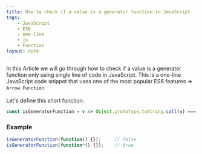 ```yaml
---
title: How to check if a value is a generator function in JavaScript
tags:
    - JavaScript
    - ES6
    - one-line
    - js
    - Function
layout: note
---
```




In this Article we will go through how to check if a value is a generator function only using single line of code in JavaScript.
This is a one-line JavaScript code snippet that uses one of the most popular ES6 features => `Arrow Function`.
<br/>
<br/>
Let's define this short function:

```js {.wrap}
const isGeneratorFunction = v => Object.prototype.toString.call(v) === '[object GeneratorFunction]';
```

### Example

```js {.wrap}
isGeneratorFunction(function() {});     // false
isGeneratorFunction(function*() {});    // true
```